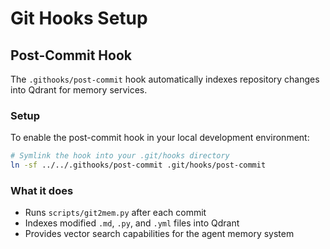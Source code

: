# Git Hooks Setup

## Post-Commit Hook

The `.githooks/post-commit` hook automatically indexes repository changes into Qdrant for memory services.

### Setup

To enable the post-commit hook in your local development environment:

```bash
# Symlink the hook into your .git/hooks directory
ln -sf ../../.githooks/post-commit .git/hooks/post-commit
```

### What it does

- Runs `scripts/git2mem.py` after each commit
- Indexes modified `.md`, `.py`, and `.yml` files into Qdrant
- Provides vector search capabilities for the agent memory system